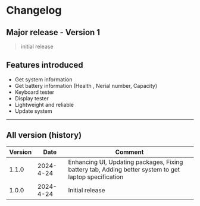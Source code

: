 # Changelog

## Major release - Version 1

> initial release

## Features introduced

- Get system information
- Get battery information (Health , Nerial number, Capacity)
- Keyboard tester
- Display tester
- Lightweight and reliable
- Update system

---

## All version (history)

| Version |    Date   | Comment                                                                                               |
| ------- | --------- | ----------------------------------------------------------------------------------------------------- |
|  1.1.0  | 2024-4-24 | Enhancing UI, Updating packages, Fixing battery tab, Adding better system to get laptop specification |
|  1.0.0  | 2024-4-24 | Initial release                                                                                       |